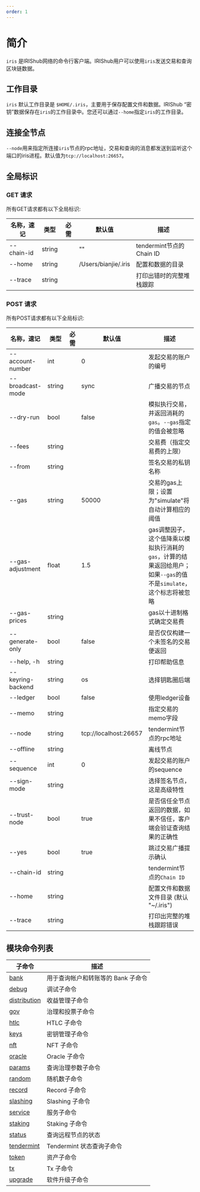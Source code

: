 ```yaml
---
order: 1
---
```


# 简介

`iris` 是IRIShub网络的命令行客户端。IRIShub用户可以使用`iris`发送交易和查询区块链数据。

## 工作目录

`iris` 默认工作目录是 `$HOME/.iris`，主要用于保存配置文件和数据。IRIShub “密钥”数据保存在`iris`的工作目录中。您还可以通过`--home`指定`iris`的工作目录。

## 连接全节点

`--node`用来指定所连接`iris`节点的rpc地址，交易和查询的消息都发送到监听这个端口的iris进程。默认值为`tcp://localhost:26657`。

## 全局标识

### GET 请求

所有GET请求都有以下全局标识:

| 名称，速记 | 类型   | 必需 | 默认值               | 描述                     |
| ---------- | ------ | ---- | -------------------- | ------------------------ |
| --chain-id | string |      | ""                   | tendermint节点的Chain ID |
| --home     | string |      | /Users/bianjie/.iris | 配置和数据的目录         |
| --trace    | string |      |                      | 打印出错时的完整堆栈跟踪 |

### POST 请求

所有POST请求都有以下全局标识:

| 名称，速记        | 类型   | 必需 | 默认值                | 描述                                                                                                                |
| ----------------- | ------ | ---- | --------------------- | ------------------------------------------------------------------------------------------------------------------- |
| --account-number  | int    |      | 0                     | 发起交易的账户的编号                                                                                                |
| --broadcast-mode  | string |      | sync                  | 广播交易的节点                                                                                                      |
| --dry-run         | bool   |      | false                 | 模拟执行交易，并返回消耗的`gas`。`--gas`指定的值会被忽略                                                            |
| --fees            | string |      |                       | 交易费（指定交易费的上限）                                                                                          |
| --from            | string |      |                       | 签名交易的私钥名称                                                                                                  |
| --gas             | string |      | 50000                 | 交易的gas上限；设置为"simulate"将自动计算相应的阈值                                                                 |
| --gas-adjustment  | float  |      | 1.5                   | gas调整因子，这个值降乘以模拟执行消耗的`gas`，计算的结果返回给用户；如果`--gas`的值不是`simulate`，这个标志将被忽略 |
| --gas-prices      | string |      |                       | gas以十进制格式确定交易费                                                                                           |
| --generate-only   | bool   |      | false                 | 是否仅仅构建一个未签名的交易便返回                                                                                  |
| --help, -h        | string |      |                       | 打印帮助信息                                                                                                        |
| --keyring-backend | string |      | os                    | 选择钥匙圈后端                                                                                                      |
| --ledger          | bool   |      | false                 | 使用ledger设备                                                                                                      |
| --memo            | string |      |                       | 指定交易的memo字段                                                                                                  |
| --node            | string |      | tcp://localhost:26657 | tendermint节点的rpc地址                                                                                             |
| --offline         | string |      |                       | 离线节点                                                                                                            |
| --sequence        | int    |      | 0                     | 发起交易的账户的sequence                                                                                            |
| --sign-mode       | string |      |                       | 选择签名节点，这是高级特性                                                                                          |
| --trust-node      | bool   |      | true                  | 是否信任全节点返回的数据，如果不信任，客户端会验证查询结果的正确性                                                  |
| --yes             | bool   |      | true                  | 跳过交易广播提示确认                                                                                                |
| --chain-id        | string |      |                       | tendermint节点的`Chain ID`                                                                                          |
| --home            | string |      |                       | 配置文件和数据文件目录 (默认 "~/.iris")                                                                             |
| --trace           | string |      |                       | 打印出完整的堆栈跟踪错误                                                                                            |

## 模块命令列表

| **子命令**                        | **描述**                           |
| --------------------------------- | ---------------------------------- |
| [bank](./bank.md)                 | 用于查询帐户和转账等的 Bank 子命令 |
| [debug](./debug.md)               | 调试子命令                         |
| [distribution](./distribution.md) | 收益管理子命令                     |
| [gov](./gov.md)                   | 治理和投票子命令                   |
| [htlc](./htlc.md)                 | HTLC 子命令                        |
| [keys](./keys.md)                 | 密钥管理子命令                     |
| [nft](./nft.md)                   | NFT 子命令                         |
| [oracle](./oracle.md)             | Oracle 子命令                      |
| [params](./params.md)             | 查询治理参数子命令                 |
| [random](./rand.md)               | 随机数子命令                       |
| [record](./record.md)             | Record 子命令                      |
| [slashing](./slashing.md)         | Slashing 子命令                    |
| [service](./service.md)           | 服务子命令                         |
| [staking](./staking.md)           | Staking 子命令                     |
| [status](./status.md)             | 查询远程节点的状态                 |
| [tendermint](./tendermint.md)     | Tendermint 状态查询子命令          |
| [token](./token.md)               | 资产子命令                         |
| [tx](./tx.md)                     | Tx 子命令                          |
| [upgrade](./upgrade.md)           | 软件升级子命令                     |
